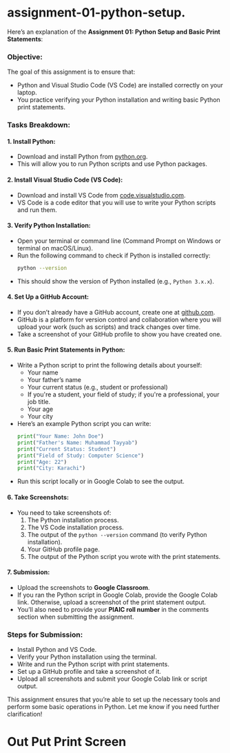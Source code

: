 # assignment-01-python-setup.


Here’s an explanation of the **Assignment 01: Python Setup and Basic Print Statements**:

### Objective:
The goal of this assignment is to ensure that:
- Python and Visual Studio Code (VS Code) are installed correctly on your laptop.
- You practice verifying your Python installation and writing basic Python print statements.

### Tasks Breakdown:

#### 1. **Install Python:**
   - Download and install Python from [python.org](https://www.python.org/downloads/).
   - This will allow you to run Python scripts and use Python packages.

#### 2. **Install Visual Studio Code (VS Code):**
   - Download and install VS Code from [code.visualstudio.com](https://code.visualstudio.com/).
   - VS Code is a code editor that you will use to write your Python scripts and run them.

#### 3. **Verify Python Installation:**
   - Open your terminal or command line (Command Prompt on Windows or terminal on macOS/Linux).
   - Run the following command to check if Python is installed correctly:
     ```bash
     python --version
     ```
   - This should show the version of Python installed (e.g., `Python 3.x.x`).

#### 4. **Set Up a GitHub Account:**
   - If you don’t already have a GitHub account, create one at [github.com](https://github.com/).
   - GitHub is a platform for version control and collaboration where you will upload your work (such as scripts) and track changes over time.
   - Take a screenshot of your GitHub profile to show you have created one.

#### 5. **Run Basic Print Statements in Python:**
   - Write a Python script to print the following details about yourself:
     - Your name
     - Your father’s name
     - Your current status (e.g., student or professional)
     - If you're a student, your field of study; if you're a professional, your job title.
     - Your age
     - Your city
   - Here’s an example Python script you can write:
     ```python
     print("Your Name: John Doe")
     print("Father's Name: Muhammad Tayyab")
     print("Current Status: Student")
     print("Field of Study: Computer Science")
     print("Age: 22")
     print("City: Karachi")
     ```
   - Run this script locally or in Google Colab to see the output.

#### 6. **Take Screenshots:**
   - You need to take screenshots of:
     1. The Python installation process.
     2. The VS Code installation process.
     3. The output of the `python --version` command (to verify Python installation).
     4. Your GitHub profile page.
     5. The output of the Python script you wrote with the print statements.

#### 7. **Submission:**
   - Upload the screenshots to **Google Classroom**.
   - If you ran the Python script in Google Colab, provide the Google Colab link. Otherwise, upload a screenshot of the print statement output.
   - You’ll also need to provide your **PIAIC roll number** in the comments section when submitting the assignment.

### Steps for Submission:
- Install Python and VS Code.
- Verify your Python installation using the terminal.
- Write and run the Python script with print statements.
- Set up a GitHub profile and take a screenshot of it.
- Upload all screenshots and submit your Google Colab link or script output.

This assignment ensures that you’re able to set up the necessary tools and perform some basic operations in Python. Let me know if you need further clarification!


# Out Put Print Screen 
